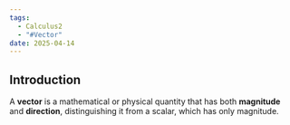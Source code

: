 ```yaml
---
tags:
  - Calculus2
  - "#Vector"
date: 2025-04-14
---
```

## Introduction 
A **vector** is a mathematical or physical quantity that has both **magnitude** and **direction**, distinguishing it from a scalar, which has only magnitude.
